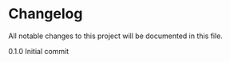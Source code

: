 # Changelog

All notable changes to this project will be documented in this file.

<!-- insertion marker -->

0.1.0
    Initial commit
    